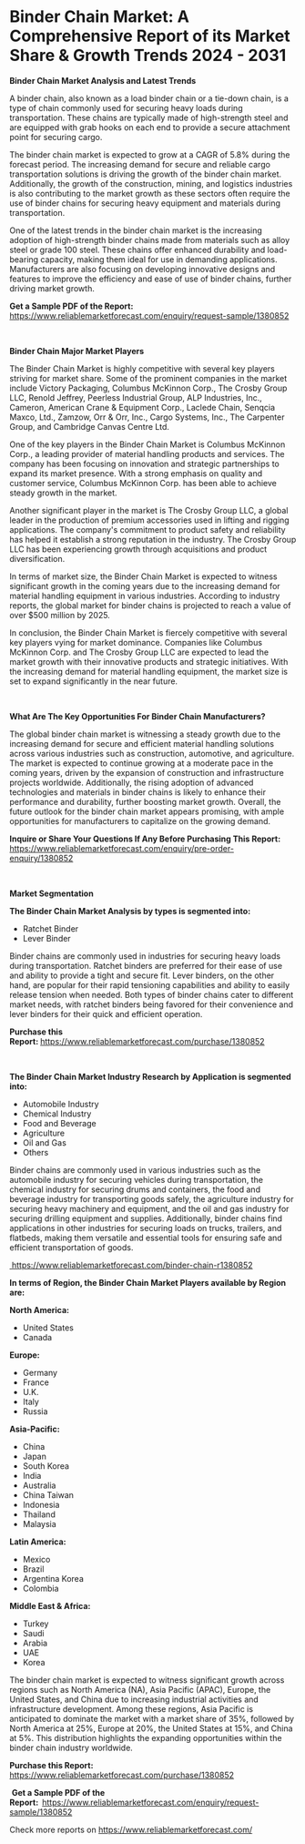 <p><h1>Binder Chain Market: A Comprehensive Report of its Market Share & Growth Trends 2024 - 2031</h1></p><p><strong>Binder Chain Market Analysis and Latest Trends</strong></p>
<p><p>A binder chain, also known as a load binder chain or a tie-down chain, is a type of chain commonly used for securing heavy loads during transportation. These chains are typically made of high-strength steel and are equipped with grab hooks on each end to provide a secure attachment point for securing cargo.</p><p>The binder chain market is expected to grow at a CAGR of 5.8% during the forecast period. The increasing demand for secure and reliable cargo transportation solutions is driving the growth of the binder chain market. Additionally, the growth of the construction, mining, and logistics industries is also contributing to the market growth as these sectors often require the use of binder chains for securing heavy equipment and materials during transportation.</p><p>One of the latest trends in the binder chain market is the increasing adoption of high-strength binder chains made from materials such as alloy steel or grade 100 steel. These chains offer enhanced durability and load-bearing capacity, making them ideal for use in demanding applications. Manufacturers are also focusing on developing innovative designs and features to improve the efficiency and ease of use of binder chains, further driving market growth.</p></p>
<p><strong>Get a Sample PDF of the Report:&nbsp;</strong> <a href="https://www.reliablemarketforecast.com/enquiry/request-sample/1380852">https://www.reliablemarketforecast.com/enquiry/request-sample/1380852</a></p>
<p>&nbsp;</p>
<p><strong>Binder Chain Major Market Players</strong></p>
<p><p>The Binder Chain Market is highly competitive with several key players striving for market share. Some of the prominent companies in the market include Victory Packaging, Columbus McKinnon Corp., The Crosby Group LLC, Renold Jeffrey, Peerless Industrial Group, ALP Industries, Inc., Cameron, American Crane & Equipment Corp., Laclede Chain, Senqcia Maxco, Ltd., Zamzow, Orr & Orr, Inc., Cargo Systems, Inc., The Carpenter Group, and Cambridge Canvas Centre Ltd.</p><p>One of the key players in the Binder Chain Market is Columbus McKinnon Corp., a leading provider of material handling products and services. The company has been focusing on innovation and strategic partnerships to expand its market presence. With a strong emphasis on quality and customer service, Columbus McKinnon Corp. has been able to achieve steady growth in the market.</p><p>Another significant player in the market is The Crosby Group LLC, a global leader in the production of premium accessories used in lifting and rigging applications. The company's commitment to product safety and reliability has helped it establish a strong reputation in the industry. The Crosby Group LLC has been experiencing growth through acquisitions and product diversification.</p><p>In terms of market size, the Binder Chain Market is expected to witness significant growth in the coming years due to the increasing demand for material handling equipment in various industries. According to industry reports, the global market for binder chains is projected to reach a value of over $500 million by 2025.</p><p>In conclusion, the Binder Chain Market is fiercely competitive with several key players vying for market dominance. Companies like Columbus McKinnon Corp. and The Crosby Group LLC are expected to lead the market growth with their innovative products and strategic initiatives. With the increasing demand for material handling equipment, the market size is set to expand significantly in the near future.</p></p>
<p>&nbsp;</p>
<p><strong>What Are The Key Opportunities For Binder Chain Manufacturers?</strong></p>
<p><p>The global binder chain market is witnessing a steady growth due to the increasing demand for secure and efficient material handling solutions across various industries such as construction, automotive, and agriculture. The market is expected to continue growing at a moderate pace in the coming years, driven by the expansion of construction and infrastructure projects worldwide. Additionally, the rising adoption of advanced technologies and materials in binder chains is likely to enhance their performance and durability, further boosting market growth. Overall, the future outlook for the binder chain market appears promising, with ample opportunities for manufacturers to capitalize on the growing demand.</p></p>
<p><strong>Inquire or Share Your Questions If Any Before Purchasing This Report:</strong> <a href="https://www.reliablemarketforecast.com/enquiry/pre-order-enquiry/1380852">https://www.reliablemarketforecast.com/enquiry/pre-order-enquiry/1380852</a></p>
<p>&nbsp;</p>
<p><strong>Market Segmentation</strong></p>
<p><strong>The Binder Chain Market Analysis by types is segmented into:</strong></p>
<p><ul><li>Ratchet Binder</li><li>Lever Binder</li></ul></p>
<p><p>Binder chains are commonly used in industries for securing heavy loads during transportation. Ratchet binders are preferred for their ease of use and ability to provide a tight and secure fit. Lever binders, on the other hand, are popular for their rapid tensioning capabilities and ability to easily release tension when needed. Both types of binder chains cater to different market needs, with ratchet binders being favored for their convenience and lever binders for their quick and efficient operation.</p></p>
<p><strong>Purchase this Report:&nbsp;</strong><a href="https://www.reliablemarketforecast.com/purchase/1380852">https://www.reliablemarketforecast.com/purchase/1380852</a></p>
<p>&nbsp;</p>
<p><strong>The Binder Chain Market Industry Research by Application is segmented into:</strong></p>
<p><ul><li>Automobile Industry</li><li>Chemical Industry</li><li>Food and Beverage</li><li>Agriculture</li><li>Oil and Gas</li><li>Others</li></ul></p>
<p><p>Binder chains are commonly used in various industries such as the automobile industry for securing vehicles during transportation, the chemical industry for securing drums and containers, the food and beverage industry for transporting goods safely, the agriculture industry for securing heavy machinery and equipment, and the oil and gas industry for securing drilling equipment and supplies. Additionally, binder chains find applications in other industries for securing loads on trucks, trailers, and flatbeds, making them versatile and essential tools for ensuring safe and efficient transportation of goods.</p></p>
<p><a href="https://www.reliablemarketforecast.com/binder-chain-r1380852">&nbsp;https://www.reliablemarketforecast.com/binder-chain-r1380852</a></p>
<p><strong>In terms of Region, the Binder Chain Market Players available by Region are:</strong></p>
<p>
    <p> <strong> North America: </strong>
        <ul>
            <li>United States</li>
            <li>Canada</li>
        </ul>
        </p> 
    <p> <strong> Europe: </strong>
        <ul>
            <li>Germany</li>
            <li>France</li>
            <li>U.K.</li>
            <li>Italy</li>
            <li>Russia</li>
        </ul>
        </p> 
    <p> <strong> Asia-Pacific: </strong>
        <ul>
            <li>China</li>
            <li>Japan</li>
            <li>South Korea</li>
            <li>India</li>
            <li>Australia</li>
            <li>China Taiwan</li>
            <li>Indonesia</li>
            <li>Thailand</li>
            <li>Malaysia</li>
        </ul>
        </p> 
    <p> <strong> Latin America: </strong>
        <ul>
            <li>Mexico</li>
            <li>Brazil</li>
            <li>Argentina Korea</li>
            <li>Colombia</li>
        </ul>
        </p> 
    <p> <strong> Middle East & Africa: </strong>
        <ul>
            <li>Turkey</li>
            <li>Saudi</li>
            <li>Arabia</li>
            <li>UAE</li>
            <li>Korea</li>
        </ul>
    </p>
    </p>
<p><p>The binder chain market is expected to witness significant growth across regions such as North America (NA), Asia Pacific (APAC), Europe, the United States, and China due to increasing industrial activities and infrastructure development. Among these regions, Asia Pacific is anticipated to dominate the market with a market share of 35%, followed by North America at 25%, Europe at 20%, the United States at 15%, and China at 5%. This distribution highlights the expanding opportunities within the binder chain industry worldwide.</p></p>
<p><strong>Purchase this Report: </strong><a href="https://www.reliablemarketforecast.com/purchase/1380852">https://www.reliablemarketforecast.com/purchase/1380852</a></p>
<p>&nbsp;<strong>Get a Sample PDF of the Report:&nbsp;&nbsp;</strong><a href="https://www.reliablemarketforecast.com/enquiry/request-sample/1380852">https://www.reliablemarketforecast.com/enquiry/request-sample/1380852</a></p>
<p><strong></strong></p>
<p>Check more reports on <a href="https://www.reliablemarketforecast.com/">https://www.reliablemarketforecast.com/</a></p>